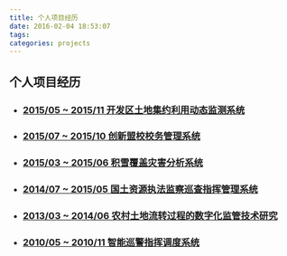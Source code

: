 ```yaml
---
title: 个人项目经历
date: 2016-02-04 18:53:07
tags:
categories: projects
---
```



## 个人项目经历
* ### [2015/05 ~ 2015/11 开发区土地集约利用动态监测系统](http://wucan.cc/project-landuse/)
* ### [2015/07 ~ 2015/10 创新盟校校务管理系统](http://wucan.cc/project-tiup/)
* ### [2015/03 ~ 2015/06 积雪覆盖灾害分析系统](http://wucan.cc/project-snowcover/)
* ### [2014/07 ~ 2015/05 国土资源执法监察巡查指挥管理系统](http://wucan.cc/project-12336/)
* ### [2013/03 ~ 2014/06 农村土地流转过程的数字化监管技术研究](http://wucan.cc/project-tdlz/)
* ### [2010/05 ~ 2010/11 智能巡警指挥调度系统](http://wucan.cc/project-esri/)

